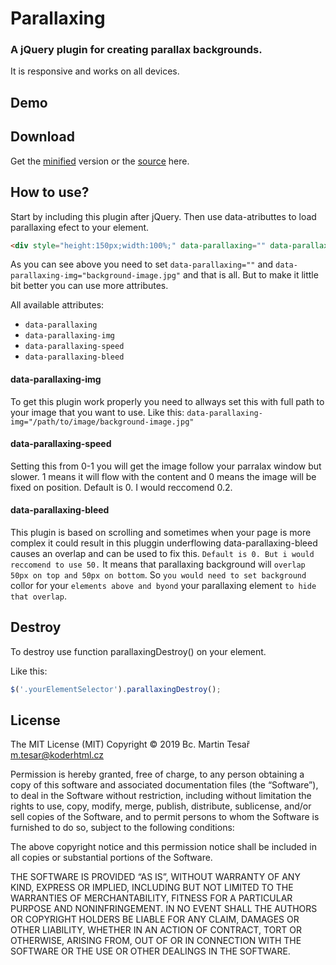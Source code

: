# Parallaxing
### A jQuery plugin for creating parallax backgrounds.
It is responsive and works on all devices. 

## Demo

## Download
Get the [minified](https://raw.githubusercontent.com/koderhtml/parallaxing/master/parallaxing.min.js) version or the [source](https://raw.githubusercontent.com/koderhtml/parallaxing/master/parallaxing.js) here.

## How to use? 
Start by including this plugin after jQuery. Then use data-atributtes to load parallaxing efect to your element.

``` html
<div style="height:150px;width:100%;" data-parallaxing="" data-parallaxing-img="background-image.jpg"></div>

```

As you can see above you need to set `data-parallaxing=""` and `data-parallaxing-img="background-image.jpg"` and that is all. But to make it little bit better you can use more attributes.

All available attributes:
* `data-parallaxing`
* `data-parallaxing-img`
* `data-parallaxing-speed`
* `data-parallaxing-bleed`

#### data-parallaxing-img
To get this plugin work properly you need to allways set this with full path to your image that you want to use.
Like this: `data-parallaxing-img="/path/to/image/background-image.jpg"` 

#### data-parallaxing-speed
Setting this from 0-1 you will get the image follow your parralax window but slower. 1 means it will flow with the content and 0 means the image will be fixed on position. Default is 0. I would reccomend 0.2.

#### data-parallaxing-bleed
This plugin is based on scrolling and sometimes when your page is more complex it could result in this pluggin underflowing data-parallaxing-bleed causes an overlap and can be used to fix this. `Default is 0. But i would reccomend to use 50.` It means that parallaxing background will `overlap 50px on top and 50px on bottom`. So `you would need to set background` collor for your `elements above and byond` your parallaxing element `to hide that overlap`.

## Destroy
To destroy use function parallaxingDestroy() on your element.

Like this: 
``` js
$('.yourElementSelector').parallaxingDestroy();
```

## License
The MIT License (MIT)
Copyright © 2019 Bc. Martin Tesař <m.tesar@koderhtml.cz>

Permission is hereby granted, free of charge, to any person obtaining a copy
of this software and associated documentation files (the “Software”), to deal
in the Software without restriction, including without limitation the rights
to use, copy, modify, merge, publish, distribute, sublicense, and/or sell
copies of the Software, and to permit persons to whom the Software is
furnished to do so, subject to the following conditions:

The above copyright notice and this permission notice shall be included in
all copies or substantial portions of the Software.

THE SOFTWARE IS PROVIDED “AS IS”, WITHOUT WARRANTY OF ANY KIND, EXPRESS OR
IMPLIED, INCLUDING BUT NOT LIMITED TO THE WARRANTIES OF MERCHANTABILITY,
FITNESS FOR A PARTICULAR PURPOSE AND NONINFRINGEMENT. IN NO EVENT SHALL THE
AUTHORS OR COPYRIGHT HOLDERS BE LIABLE FOR ANY CLAIM, DAMAGES OR OTHER
LIABILITY, WHETHER IN AN ACTION OF CONTRACT, TORT OR OTHERWISE, ARISING FROM,
OUT OF OR IN CONNECTION WITH THE SOFTWARE OR THE USE OR OTHER DEALINGS IN
THE SOFTWARE.
